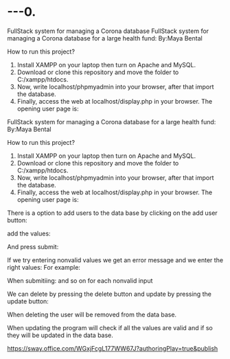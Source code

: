 # ---0.
FullStack system for managing a Corona database
FullStack system for managing a Corona database for a large health fund:
By:Maya Bental

How to run this project?
1.	Install XAMPP on your laptop then turn on Apache and MySQL.
2.	Download or clone this repository and move the folder to C:/xampp/htdocs.
3.	Now, write localhost/phpmyadmin into your browser, after that import the database.
4.	Finally, access the web at localhost/display.php in your browser.
The opening user page is:
 


FullStack system for managing a Corona database for a large health fund:
By:Maya Bental

How to run this project?
1.	Install XAMPP on your laptop then turn on Apache and MySQL.
2.	Download or clone this repository and move the folder to C:/xampp/htdocs.
3.	Now, write localhost/phpmyadmin into your browser, after that import the database.
4.	Finally, access the web at localhost/display.php in your browser.
The opening user page is:


 






There is a option to add users to the data base by clicking on the add user button:
 











	

add the values:

 









 



And press submit:
 



If we try entering nonvalid values we get an error message and we enter the right values:
For example:


 

When submitiing:
 and so on for each nonvalid input








We can delete by pressing the delete button and update by pressing the update button:


   
When deleting the user will be removed from the data base.
 
When updating the program will check if all the values are valid and if so they will be updated in the data base.







[https://sway.office.com/WGxjFcgL177WW67J?authoringPlay=true&publish
](https://sway.office.com/E7lOApr48PFWTKqk?authoringPlay=true&publish)
